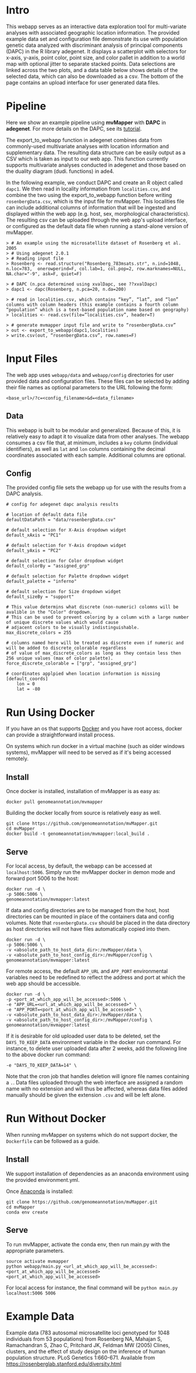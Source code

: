 Intro
=====

This webapp serves as an interactive data exploration tool for multi-variate analyses with associated geographic location information.
The provided example data set and configuration file demonstrate its use with population genetic data analyzed with discriminant
analysis of principal components (DAPC) in the R library adegenet. It displays a scatterplot with selectors for x-axis, y-axis,
point color, point size, and color pallet in addition to a world map with optional jitter to separate stacked points.
Data selections are linked across the two plots, and a data table below shows details of the selected data, which can also be downloaded as a csv.
The bottom of the page contains an upload interface for user generated data files.

Pipeline
========

Here we show an example pipeline using **mvMapper** with **DAPC** in **adegenet**.
For more details on the DAPC, see its [tutorial](adegenet.r-forge.r-project.org/files/tutorial-dapc.pdf).

The export_to_webapp function in adegenet combines data from commonly-used multivariate analyses with
location information and supplementary data. The resulting data structure can be easily output as a CSV which is taken as input to our web app. This function currently supports multivariate analyses conducted in adegenet and those based on the duality diagram (dudi. functions) in ade4.

In the following example, we conduct DAPC and create an R object called `dapc1`.
We then read in locality information from `localities.csv`, and combine the two using the export_to_webapp function before writing `rosenbergData.csv`, which is the input file for mvMapper.
This localities file can include additional columns of information that will be ingested and displayed within the web app (e.g. host, sex, morphological characteristics).
The resulting csv can be uploaded through the web app's upload interface, or configured as the default data file when running a stand-alone version of mvMapper.

```
> # An example using the microsatellite dataset of Rosenberg et al. 2005
> # Using adegenet 2.0.1
> # Reading input file
> Rosenberg <- read.structure("Rosenberg_783msats.str", n.ind=1048, n.loc=783,  onerowperind=F, col.lab=1, col.pop=2, row.marknames=NULL, NA.char="-9", ask=F, quiet=F)

> # DAPC (n.pca determined using xvalDapc, see ??xvalDapc)
> dapc1 <- dapc(Rosenberg, n.pca=20, n.da=200)

> # read in localities.csv, which contains “key”, “lat”, and “lon” columns with column headers (this example contains a fourth column “population” which is a text-based population name based on geography)
> localities <- read.csv(file=”localities.csv”, header=T)

> # generate mvmapper input file and write to “rosenbergData.csv”
> out <- export_to_webapp(dapc1,localities)
> write.csv(out, “rosenbergData.csv”, row.names=F)
```

Input Files
===========

The web app uses `webapp/data` and `webapp/config` directories for user provided data and configuration files.
These files can be selected by adding their file names as optional parameters to the URL following the form:

```
<base_url>/?c=<config_filename>&d=<data_filename>
```

Data
-----

This webapp is built to be modular and generalized.
Because of this, it is relatively easy to adapt it to visualize data from other analyses.
The webapp consumes a csv file that, at minimum, includes a `key` column (individual identifiers),
as well as `lat` and `lon` columns containing the decimal coordinates associated with each sample.
Additional columns are optional.

Config
------

The provided config file sets the webapp up for use with the results from a DAPC analysis.

```
# config for adegenet dapc analysis results

# location of default data file
defaultDataPath = "data/rosenbergData.csv"

# default selection for X-Axis dropdown widget
default_xAxis = "PC1"

# default selection for Y-Axis dropdown widget
default_yAxis = "PC2"

# default selection for Color dropdown widget
default_colorBy = "assigned_grp"

# default selection for Palette dropdown widget
default_palette = "inferno"

# default selection for Size dropdown widget
default_sizeBy = "support"

# This value determins what discrete (non-numeric) colomns will be avalible in the "Color" dropdown.
# This can be used to prevent coloring by a column with a large number of unique discrete values which would cause
# adjacent colors to be visually indistinguishable.
max_discrete_colors = 255

# columns named here will be treated as discrete even if numeric and will be added to discrete_colorable regardless
# of value of max_discrete_colors as long as they contain less then 256 unique values (max of color palette).
force_discrete_colorable = ["grp", "assigned_grp"]

# coordinates applpied when location information is missing
[default_coords]
    lon = 0
    lat = -80
```

Run Using Docker
================

If you have an os that supports [Docker](https://www.docker.com/) and you have root access, docker can provide a straightforward install process.

On systems which run docker in a virtual machine (such as older windows systems), mvMapper will need to be served as if it's being accessed remotely.

Install
-------

Once docker is installed, installation of mvMapper is as easy as:

```
docker pull genomeannotation/mvmapper
```

Building the docker locally from source is relatively easy as well.

```
git clone https://github.com/genomeannotation/mvMapper.git
cd mvMapper
docker build -t genomeannotation/mvmapper:local_build .
```

Serve
-----

For local access, by default, the webapp can be accessed at `localhost:5006`.
Simply run the mvMapper docker in demon mode and forward port 5006 to the host:

```
docker run -d \
-p 5006:5006 \
genomeannotation/mvmapper:latest
```

If data and config directories are to be managed from the host, host directories can be mounted in place of the containers data and config volumes.
Note that `rosenbergData.csv` should be placed in the data directory as host directories will not have files automatically copied into them.

```
docker run -d \
-p 5006:5006 \
-v <absolute_path_to_host_data_dir>:/mvMapper/data \
-v <absolute_path_to_host_config_dir>:/mvMapper/config \
genomeannotation/mvmapper:latest
```

For remote access, the default `APP_URL` and `APP_PORT` environmental variables need to be redefined to reflect the address and port at which the web app should be accessible.

```
docker run -d \
-p <port_at_which_app_will_be_accessed>:5006 \
-e "APP_URL=<url_at_which_app_will_be_accessed>" \
-e "APP_PORT=<port_at_which_app_will_be_accessed>" \
-v <absolute_path_to_host_data_dir>:/mvMapper/data \
-v <absolute_path_to_host_config_dir>:/mvMapper/config \
genomeannotation/mvmapper:latest
```

If it is desirable for old uploaded user data to be deleted, set the `DAYS_TO_KEEP_DATA` environment variable in the docker run command.
For instance, to delete user uploaded data after 2 weeks, add the following line to the above docker run command:

```
-e "DAYS_TO_KEEP_DATA=14" \
```

Note that the cron job that handles deletion will ignore file names containing a `.`.
Data files uploaded through the web interface are assigned a random name with no extension and will thus be affected,
whereas data files added manually should be given the extension `.csv` and will be left alone.

Run Without Docker
==================

When running mvMapper on systems which do not support docker, the `Dockerfile` can be followed as a guide.

Install
-------

We support installation of dependencies as an anaconda environment using the provided environment.yml.

Once [Anaconda](https://docs.continuum.io/anaconda/install/) is installed:

```
git clone https://github.com/genomeannotation/mvMapper.git
cd mvMapper
conda env create
```

Serve
-----

To run mvMapper, activate the conda env, then run main.py with the appropriate parameters.

```
source activate mvmapper
python webapp/main.py <url_at_which_app_will_be_accessed>:<port_at_which_app_will_be_accessed> <port_at_which_app_will_be_accessed>
```

For local access for instance, the final command will be `python main.py localhost:5006 5006`

Example Data
============

Example data (783 autosomal microsatellite loci genotyped for 1048 individuals from 53 populations) from 
Rosenberg NA, Mahajan S, Ramachandran S, Zhao C, Pritchard JK, Feldman MW (2005) Clines, clusters, and the effect of study design on the inference of human population structure. PLoS Genetics 1:660-671.
Available from <https://rosenberglab.stanford.edu/diversity.html>
